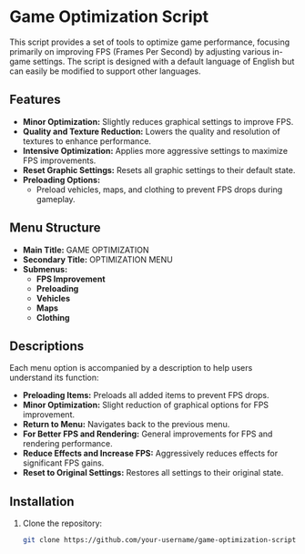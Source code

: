 # Game Optimization Script

This script provides a set of tools to optimize game performance, focusing primarily on improving FPS (Frames Per Second) by adjusting various in-game settings. The script is designed with a default language of English but can easily be modified to support other languages.

## Features

- **Minor Optimization:** Slightly reduces graphical settings to improve FPS.
- **Quality and Texture Reduction:** Lowers the quality and resolution of textures to enhance performance.
- **Intensive Optimization:** Applies more aggressive settings to maximize FPS improvements.
- **Reset Graphic Settings:** Resets all graphic settings to their default state.
- **Preloading Options:** 
  - Preload vehicles, maps, and clothing to prevent FPS drops during gameplay.
  
## Menu Structure

- **Main Title:** GAME OPTIMIZATION
- **Secondary Title:** OPTIMIZATION MENU
- **Submenus:**
  - **FPS Improvement**
  - **Preloading**
  - **Vehicles**
  - **Maps**
  - **Clothing**

## Descriptions

Each menu option is accompanied by a description to help users understand its function:

- **Preloading Items:** Preloads all added items to prevent FPS drops.
- **Minor Optimization:** Slight reduction of graphical options for FPS improvement.
- **Return to Menu:** Navigates back to the previous menu.
- **For Better FPS and Rendering:** General improvements for FPS and rendering performance.
- **Reduce Effects and Increase FPS:** Aggressively reduces effects for significant FPS gains.
- **Reset to Original Settings:** Restores all settings to their original state.

## Installation

1. Clone the repository:
   ```bash
   git clone https://github.com/your-username/game-optimization-script.git
